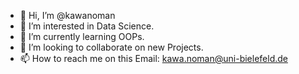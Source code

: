 - 👋 Hi, I’m @kawanoman
- 👀 I’m interested in Data Science. 
- 🌱 I’m currently learning OOPs.
- 💞️ I’m looking to collaborate on new Projects.
- 📫 How to reach me on this Email: kawa.noman@uni-bielefeld.de

<!---
kawanoman/kawanoman is a ✨ special ✨ repository because its `README.md` (this file) appears on your GitHub profile.
You can click the Preview link to take a look at your changes.
--->
